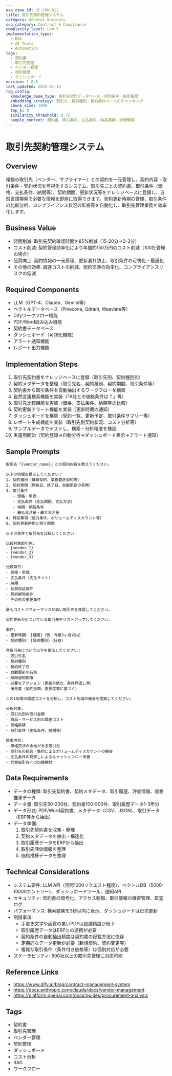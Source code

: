 ```yaml
---
use_case_id: UC-CON-012
title: 取引先契約管理システム
category: General Business
sub_category: Contract & Compliance
complexity_level: Lv4-5
implementation_types:
  - RAG
  - AI Tools
  - Automation
tags:
  - 契約書
  - 取引先管理
  - ベンダー管理
  - 契約管理
  - ダッシュボード
version: 1.0.0
last_updated: 2025-01-15
rag_config:
  knowledge_base_type: 取引先契約データベース・契約条件・取引履歴
  embedding_strategy: 取引先・契約種別・契約条件ベースのチャンキング
  chunk_size: 1000
  top_k: 8
  similarity_threshold: 0.75
  sample_content: 契約書、取引条件、支払条件、納品実績、評価情報
---
```


# 取引先契約管理システム

## Overview

複数の取引先（ベンダー、サプライヤー）との契約を一元管理し、契約内容・取引条件・契約状況を可視化するシステム。取引先ごとの契約書、取引条件（価格、支払条件、納期等）、契約期間、更新状況等をナレッジベースに登録し、自然言語検索で必要な情報を即座に取得できます。契約更新時期の管理、取引条件の比較分析、コンプライアンス状況の監視等を自動化し、取引先管理業務を効率化します。

## Business Value

- 時間削減: 取引先契約確認時間を85%削減（15-20分→2-3分）
- コスト削減: 契約管理効率化により年間約150万円のコスト削減（100社管理の場合）
- 品質向上: 契約情報の一元管理、更新漏れ防止、取引条件の可視化・最適化
- その他の効果: 調達コストの削減、契約交渉の効率化、コンプライアンスリスクの低減

## Required Components

- LLM（GPT-4、Claude、Gemini等）
- ベクトルデータベース（Pinecone, Qdrant, Weaviate等）
- Difyワークフロー機能
- PDF/Word読み込み機能
- 契約書データベース
- ダッシュボード（可視化機能）
- アラート通知機能
- レポート出力機能

## Implementation Steps

1. 取引先契約書をナレッジベースに登録（取引先別、契約種別別）
2. 契約メタデータを整理（取引先名、契約種別、契約期間、取引条件等）
3. 契約書から取引条件を自動抽出するワークフローを構築
4. 自然言語検索機能を実装（「A社との価格条件は？」等）
5. 取引先比較機能を実装（価格、支払条件、納期等の比較）
6. 契約更新アラート機能を実装（更新時期の通知）
7. ダッシュボードを構築（契約一覧、更新予定、取引条件サマリー等）
8. レポート生成機能を実装（取引先別契約状況、コスト分析等）
9. サンプルデータでテストし、検索・分析精度を検証
10. 実運用開始（契約登録→自動分析→ダッシュボード表示→アラート通知）

## Sample Prompts

```
取引先「{vendor_name}」との契約内容を教えてください。

以下の情報を提示してください：
1. 契約種別（購買契約、業務委託契約等）
2. 契約期間（開始日、終了日、自動更新の有無）
3. 取引条件
   - 価格・単価
   - 支払条件（支払期限、支払方法）
   - 納期・納品条件
   - 最低発注量・最大発注量
4. 特記事項（値引条件、ボリュームディスカウント等）
5. 契約更新時期と残り期間
```

```
以下の条件で取引先を比較してください：

比較対象取引先:
- {vendor_1}
- {vendor_2}
- {vendor_3}

比較項目:
- 価格・単価
- 支払条件（支払サイト）
- 納期
- 品質保証条件
- 契約解除条件
- その他の重要条件

最もコストパフォーマンスが高い取引先を推奨してください。
```

```
契約更新が近づいている取引先をリストアップしてください。

条件:
- 更新時期: {期間}（例：今後3ヶ月以内）
- 契約種別: {契約種別}（任意）

各取引先について以下を提示してください：
- 取引先名
- 契約種別
- 契約終了日
- 自動更新の有無
- 解除通知期限
- 必要なアクション（更新手続き、条件見直し等）
- 優先度（契約金額、重要度等に基づく）
```

```
この1年間の調達コストを分析し、コスト削減の機会を提案してください。

分析対象:
- 取引先別の取引金額
- 商品・サービス別の調達コスト
- 価格推移
- 取引条件（支払条件、納期等）

提案内容:
- 価格交渉の余地がある取引先
- 取引先の統合・集約によるボリュームディスカウントの機会
- 支払条件の見直しによるキャッシュフロー改善
- 代替取引先への切替検討
```

## Data Requirements

- データの種類: 取引先契約書、契約メタデータ、取引履歴、評価情報、価格推移データ
- データ量: 取引先50-200社、契約書100-500件、取引履歴データ1-3年分
- データ形式: PDF/Word契約書、メタデータ（CSV、JSON）、取引データ（ERP等から抽出）
- データ準備:
  1. 取引先契約書を収集・整理
  2. 契約メタデータを抽出・構造化
  3. 取引履歴データをERPから抽出
  4. 取引先評価情報を整理
  5. 価格推移データを整理

## Technical Considerations

- システム要件: LLM API（月間1000リクエスト程度）、ベクトルDB（5000-10000エントリー）、ダッシュボードツール、通知API
- セキュリティ: 契約書の暗号化、アクセス制御、取引情報の機密管理、監査ログ
- パフォーマンス: 検索結果を3秒以内に表示、ダッシュボードは日次更新
- 制限事項:
  - 手書き文字や画質の悪いPDFは認識精度が低下
  - 取引履歴データはERPとの連携が必要
  - 契約条件の自動抽出精度は契約書の記載方法に依存
  - 定期的なデータ更新が必要（新規契約、契約変更等）
  - 複雑な取引条件（条件付き価格等）は個別対応が必要
- スケーラビリティ: 500社以上の取引先管理に対応可能

## Reference Links

- https://www.dify.ai/blog/contract-management-system
- https://docs.anthropic.com/claude/docs/vendor-management
- https://platform.openai.com/docs/guides/procurement-analysis

## Tags

- 契約書
- 取引先管理
- ベンダー管理
- 契約管理
- ダッシュボード
- コスト分析
- RAG
- ワークフロー

